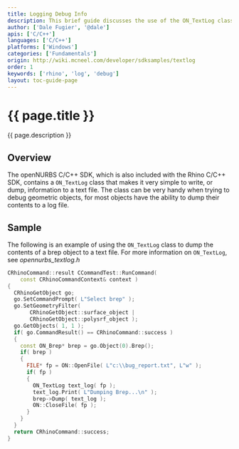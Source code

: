 ```yaml
---
title: Logging Debug Info
description: This brief guide discusses the use of the ON_TextLog class for debugging C/C++ plugins.
author: ['Dale Fugier', '@dale']
apis: ['C/C++']
languages: ['C/C++']
platforms: ['Windows']
categories: ['Fundamentals']
origin: http://wiki.mcneel.com/developer/sdksamples/textlog
order: 1
keywords: ['rhino', 'log', 'debug']
layout: toc-guide-page
---
```


# {{ page.title }}

{{ page.description }}

## Overview

The openNURBS C/C++ SDK, which is also included with the Rhino C/C++ SDK, contains a `ON_TextLog` class that makes it very simple to write, or dump, information to a text file.  The class can be very handy when trying to debug geometric objects, for most objects have the ability to dump their contents to a log file.

## Sample

The following is an example of using the `ON_TextLog` class to dump the contents of a brep object to a text file.  For more information on `ON_TextLog`, see *opennurbs_textlog.h*

```cpp
CRhinoCommand::result CCommandTest::RunCommand(
    const CRhinoCommandContext& context )
{
  CRhinoGetObject go;
  go.SetCommandPrompt( L"Select brep" );
  go.SetGeometryFilter(
       CRhinoGetObject::surface_object |
       CRhinoGetObject::polysrf_object );
  go.GetObjects( 1, 1 );
  if( go.CommandResult() == CRhinoCommand::success )
  {
    const ON_Brep* brep = go.Object(0).Brep();
    if( brep )
    {
      FILE* fp = ON::OpenFile( L"c:\\bug_report.txt", L"w" );
      if( fp )
      {
        ON_TextLog text_log( fp );
        text_log.Print( L"Dumping Brep...\n" );
        brep->Dump( text_log );
        ON::CloseFile( fp );
      }
    }
  }
  return CRhinoCommand::success;
}
```
